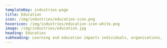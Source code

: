 ```yaml
---
templateKey: industries-page
title: Education
icon: /img/industries/education-icon.png
hovericon: /img/industries/education-icon-white.png
image: /img/industries/education.jpg
heading: Education
subheading: Learning and education impacts individuals, organisations, the nation and the world as a whole. Technology is increasing ease of access and effectiveness of learning globally leading to increase in effectiveness and fuelling the knowledge economy. . 
---
```

